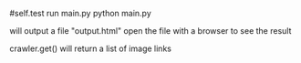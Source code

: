 #self.test
run main.py 
  python main.py

will output a file "output.html"
open the file with a browser to see the result

crawler.get() will return a list of image links
